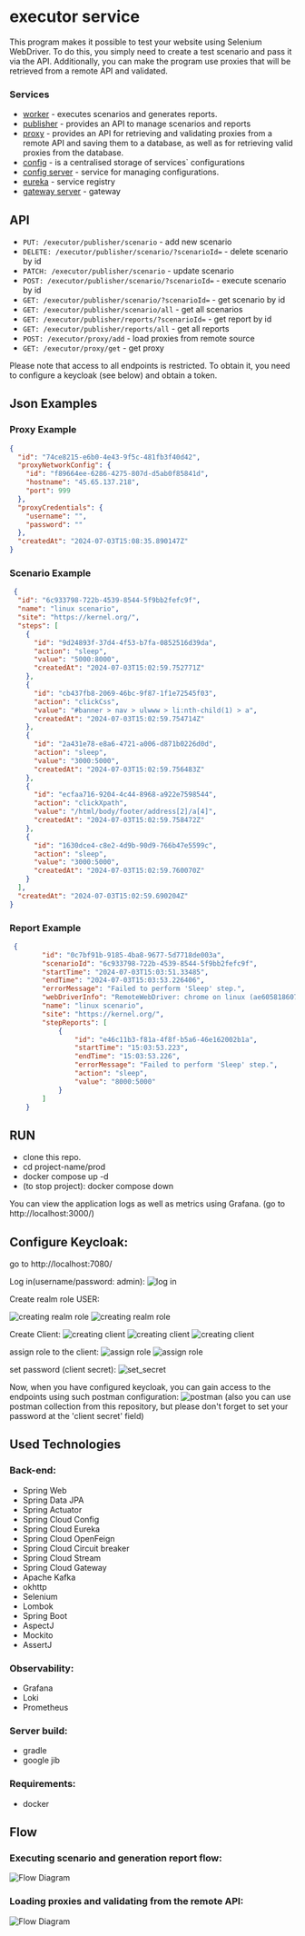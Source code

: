 # executor service
This program makes it possible to test your website using Selenium WebDriver.
To do this, you simply need to create a test scenario and pass it via the API. 
Additionally, you can make the program use proxies that will be retrieved from a remote API and validated.
### Services
- [worker](https://github.com/victortarasov1/worker_microservice) - executes scenarios and generates reports.
- [publisher](https://github.com/victortarasov1/publisher_microservice) - provides an API to manage scenarios and reports
- [proxy](https://github.com/victortarasov1/proxy_microservice) - provides an API for retrieving and validating proxies from a remote API and saving them to a database,
  as well as for retrieving valid proxies from the database.
- [config](https://github.com/victortarasov1/executor-service-configuration) - is a centralised storage of services` configurations
- [config server](https://github.com/victortarasov1/configserver) - service for managing configurations.
- [eureka](https://github.com/victortarasov1/executor-service-eureka) - service registry
- [gateway server](https://github.com/victortarasov1/executor-service-gateway) - gateway
## API

- `PUT: /executor/publisher/scenario` - add new scenario
- `DELETE: /executor/publisher/scenario/?scenarioId=` - delete scenario by id
- `PATCH: /executor/publisher/scenario` - update scenario
- `POST: /executor/publisher/scenario/?scenarioId=` - execute scenario by id
- `GET: /executor/publisher/scenario/?scenarioId=` - get scenario by id
- `GET: /executor/publisher/scenario/all` - get all scenarios
- `GET: /executor/publisher/reports/?scenarioId=` - get report by id
- `GET: /executor/publisher/reports/all` - get all reports
- `POST: /executor/proxy/add` - load proxies from remote source
- `GET: /executor/proxy/get` - get proxy

Please note that access to all endpoints is restricted. To obtain it, you need to configure a keycloak (see below) and obtain a token.

## Json Examples

### Proxy Example
```json
{
  "id": "74ce8215-e6b0-4e43-9f5c-481fb3f40d42",
  "proxyNetworkConfig": {
    "id": "f89664ee-6286-4275-807d-d5ab0f85841d",
    "hostname": "45.65.137.218",
    "port": 999
  },
  "proxyCredentials": {
    "username": "",
    "password": ""
  },
  "createdAt": "2024-07-03T15:08:35.890147Z"
}
```
### Scenario Example

```json
 {
  "id": "6c933798-722b-4539-8544-5f9bb2fefc9f",
  "name": "linux scenario",
  "site": "https://kernel.org/",
  "steps": [
    {
      "id": "9d24893f-37d4-4f53-b7fa-0852516d39da",
      "action": "sleep",
      "value": "5000:8000",
      "createdAt": "2024-07-03T15:02:59.752771Z"
    },
    {
      "id": "cb437fb8-2069-46bc-9f87-1f1e72545f03",
      "action": "clickCss",
      "value": "#banner > nav > ulwww > li:nth-child(1) > a",
      "createdAt": "2024-07-03T15:02:59.754714Z"
    },
    {
      "id": "2a431e78-e8a6-4721-a006-d871b0226d0d",
      "action": "sleep",
      "value": "3000:5000",
      "createdAt": "2024-07-03T15:02:59.756483Z"
    },
    {
      "id": "ecfaa716-9204-4c44-8968-a922e7598544",
      "action": "clickXpath",
      "value": "/html/body/footer/address[2]/a[4]",
      "createdAt": "2024-07-03T15:02:59.758472Z"
    },
    {
      "id": "1630dce4-c8e2-4d9b-90d9-766b47e5599c",
      "action": "sleep",
      "value": "3000:5000",
      "createdAt": "2024-07-03T15:02:59.760070Z"
    }
  ],
  "createdAt": "2024-07-03T15:02:59.690204Z"
}
```

### Report Example
```json
 {
        "id": "0c7bf91b-9185-4ba8-9677-5d7718de003a",
        "scenarioId": "6c933798-722b-4539-8544-5f9bb2fefc9f",
        "startTime": "2024-07-03T15:03:51.33485",
        "endTime": "2024-07-03T15:03:53.226406",
        "errorMessage": "Failed to perform 'Sleep' step.",
        "webDriverInfo": "RemoteWebDriver: chrome on linux (ae6058186077e5f81c3495d248d0e5de)",
        "name": "linux scenario",
        "site": "https://kernel.org/",
        "stepReports": [
            {
                "id": "e46c11b3-f81a-4f8f-b5a6-46e162002b1a",
                "startTime": "15:03:53.223",
                "endTime": "15:03:53.226",
                "errorMessage": "Failed to perform 'Sleep' step.",
                "action": "sleep",
                "value": "8000:5000"
            }
        ]
    }
```
## RUN

- clone this repo.
- cd project-name/prod
- docker compose up -d
- (to stop project): docker compose down

You can view the application logs as well as metrics using Grafana.
(go to http://localhost:3000/)

## Configure Keycloak:
go to http://localhost:7080/

Log in(username/password: admin):
![log in](img/keycloak_login.png)

Create realm role USER:

![creating realm role](img/creating_role_1.png)
![creating realm role](img/creating_role_2.png)

Create Client:
![creating client](img/creating_client_1.png)
![creating client](img/creating_client_2.png)
![creating client](img/creating_client_3.png)

assign role to the client:
![assign role](img/assign_role_1.png)
![assign role](img/assign_role_2.png)

set password (client secret):
![set_secret](img/set_secret.png)

Now, when you have configured keycloak, you can gain access to the endpoints using such postman configuration:
![postman](img/postman_1.png)
(also you can use postman collection from this repository, but please don't forget to set your password at the 'client secret' field)

## Used Technologies
### Back-end:
- Spring Web
- Spring Data JPA
- Spring Actuator
- Spring Cloud Config
- Spring Cloud Eureka
- Spring Cloud OpenFeign
- Spring Cloud Circuit breaker
- Spring Cloud Stream
- Spring Cloud Gateway
- Apache Kafka
- okhttp
- Selenium
- Lombok
- Spring Boot
- AspectJ
- Mockito
- AssertJ

### Observability:
- Grafana
- Loki
- Prometheus
### Server build:
- gradle
- google jib


### Requirements:
- docker

## Flow
### Executing scenario and generation report flow:
![Flow Diagram](img/Flow.png)

### Loading proxies and validating from the remote API:
![Flow Diagram](img/addProxyFlow.png)
